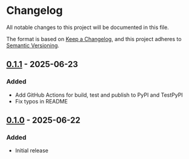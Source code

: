 # Changelog

All notable changes to this project will be documented in this file.

The format is based on [Keep a Changelog](https://keepachangelog.com/en/1.1.0/),
and this project adheres to [Semantic Versioning](https://semver.org/spec/v2.0.0.html).

## [0.1.1] - 2025-06-23

### Added

- Add GitHub Actions for build, test and publish to PyPI and TestPyPI
- Fix typos in README

## [0.1.0] - 2025-06-22

### Added

- Initial release

[0.1.1]: https://github.com/ivarurdalen/coinalyze/compare/v0.1.0...v0.1.1
[0.1.0]: https://github.com/ivarurdalen/coinalyze/releases/tag/v0.1.0
